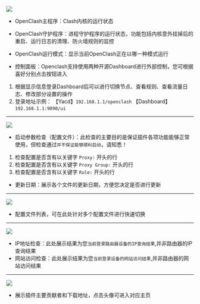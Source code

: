 
![](https://github.com/vernesong/OpenClash/raw/master/img/state1.png)

* OpenClash主程序：Clash内核的运行状态
* OpenClash守护程序：进程守护程序的运行状态，功能包括内核意外挂掉后的重启、运行日志的清理、防火墙规则的监控
* OpenClash运行模式：显示当前OpenClash正在以哪一种模式运行

* 控制面板：Openclash支持使用两种开源Dashboard进行外部控制，您可根据喜好分别点击按钮进入
 1. 根据显示信息登录Dashboard后可以进行切换节点、查看规则、查看流量日志、修改部分设置的操作
 2. 登录地址示例：
【Yacd】`192.168.1.1/openclash`
【Dashboard】`192.168.1.1:9090/ui`

***

![](https://github.com/vernesong/OpenClash/raw/master/img/state2.png)
* 启动参数检查（配置文件）：此检查的主要目的是保证插件各项功能能够正常使用，但检查通过`并不保证能够顺利启动`，请知悉！
 1. 检查配置是否含有以关键字 `Proxy:` 开头的行
 2. 检查配置是否含有以关键字 `Proxy Group:` 开头的行
 3. 检查配置是否含有以关键字 `Rule:` 开头的行
* 更新日期：展示各个文件的更新日期，方便您决定是否进行更新

***

![](https://github.com/vernesong/OpenClash/raw/master/img/state5.png)
* 配置文件列表，可在此处针对多个配置文件进行快速切换

***

![](https://github.com/vernesong/OpenClash/raw/master/img/state3.png)
* IP地址检查：此处展示结果为您`当前登录路由器设备的IP查询结果`,并非路由器的IP查询结果
* 网站访问检查：此处展示结果为您`当前登录设备的网站访问结果`,并非路由器的网站访问结果

***

![](https://github.com/vernesong/OpenClash/raw/master/img/state4.png)
* 展示插件主要贡献者和下载地址，点击头像可进入对应主页